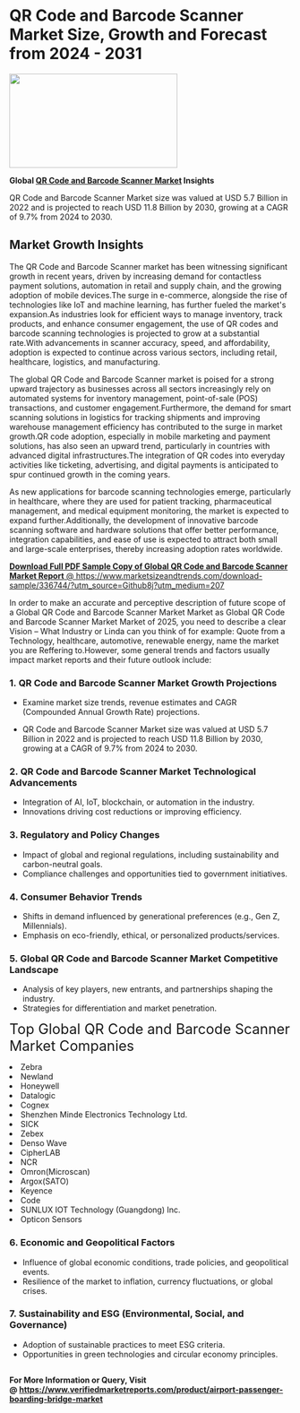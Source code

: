<H1>QR Code and Barcode Scanner Market Size, Growth and Forecast from 2024 - 2031</H1><img class="aligncenter size-medium wp-image-584254" src="https://thirdeyenews.in/wp-content/uploads/2024/09/Global-Market-Research-300x168.jpeg" alt="" width="300" height="168" /><p><strong>Global&nbsp;<a href="https://www.marketsizeandtrends.com/download-sample/336744/?utm_source=Github8j?utm_medium=207">QR Code and Barcode Scanner Market</a> Insights</strong></p><p>QR Code and Barcode Scanner Market size was valued at USD 5.7 Billion in 2022 and is projected to reach USD 11.8 Billion by 2030, growing at a CAGR of 9.7% from 2024 to 2030.</p><p><h2>Market Growth Insights</h2> <p>The QR Code and Barcode Scanner market has been witnessing significant growth in recent years, driven by increasing demand for contactless payment solutions, automation in retail and supply chain, and the growing adoption of mobile devices.The surge in e-commerce, alongside the rise of technologies like IoT and machine learning, has further fueled the market's expansion.As industries look for efficient ways to manage inventory, track products, and enhance consumer engagement, the use of QR codes and barcode scanning technologies is projected to grow at a substantial rate.With advancements in scanner accuracy, speed, and affordability, adoption is expected to continue across various sectors, including retail, healthcare, logistics, and manufacturing.</p> <p><a href="#"></a></p> <p>The global QR Code and Barcode Scanner market is poised for a strong upward trajectory as businesses across all sectors increasingly rely on automated systems for inventory management, point-of-sale (POS) transactions, and customer engagement.Furthermore, the demand for smart scanning solutions in logistics for tracking shipments and improving warehouse management efficiency has contributed to the surge in market growth.QR code adoption, especially in mobile marketing and payment solutions, has also seen an upward trend, particularly in countries with advanced digital infrastructures.The integration of QR codes into everyday activities like ticketing, advertising, and digital payments is anticipated to spur continued growth in the coming years.</p> <p>As new applications for barcode scanning technologies emerge, particularly in healthcare, where they are used for patient tracking, pharmaceutical management, and medical equipment monitoring, the market is expected to expand further.Additionally, the development of innovative barcode scanning software and hardware solutions that offer better performance, integration capabilities, and ease of use is expected to attract both small and large-scale enterprises, thereby increasing adoption rates worldwide.</p> <p><a href="#"></p><p><span class=""><strong>Download Full PDF Sample Copy of Global QR Code and Barcode Scanner Market Report</strong> @ <a href="https://www.marketsizeandtrends.com/download-sample/336744/?utm_source=Github8j?utm_medium=207" target="_blank">https://www.marketsizeandtrends.com/download-sample/336744/?utm_source=Github8j?utm_medium=207</a></span></p><p>In order to make an accurate and perceptive description of future scope of a Global&nbsp;QR Code and Barcode Scanner Market Market as Global&nbsp;QR Code and Barcode Scanner Market Market of 2025, you need to describe a clear Vision &ndash; What Industry or Linda can you think of for example: Quote from a Technology, healthcare, automotive, renewable energy, name the market you are Reffering to.However, some general trends and factors usually impact market reports and their future outlook include:</p><h3>1.&nbsp;<strong>QR Code and Barcode Scanner Market Growth Projections</strong></h3><ul><li>Examine market size trends, revenue estimates and CAGR (Compounded Annual Growth Rate) projections.</li><li><p>QR Code and Barcode Scanner Market size was valued at USD 5.7 Billion in 2022 and is projected to reach USD 11.8 Billion by 2030, growing at a CAGR of 9.7% from 2024 to 2030.</p></li></ul><h3>2.&nbsp;<strong>QR Code and Barcode Scanner Market Technological Advancements</strong></h3><ul><li>Integration of AI, IoT, blockchain, or automation in the industry.</li><li>Innovations driving cost reductions or improving efficiency.</li></ul><h3>3.&nbsp;<strong>Regulatory and Policy Changes</strong></h3><ul><li>Impact of global and regional regulations, including sustainability and carbon-neutral goals.</li><li>Compliance challenges and opportunities tied to government initiatives.</li></ul><h3>4.&nbsp;<strong>Consumer Behavior Trends</strong></h3><ul><li>Shifts in demand influenced by generational preferences (e.g., Gen Z, Millennials).</li><li>Emphasis on eco-friendly, ethical, or personalized products/services.</li></ul><h3>5.&nbsp;<strong>Global QR Code and Barcode Scanner Market Competitive Landscape</strong></h3><ul><li>Analysis of key players, new entrants, and partnerships shaping the industry.</li><li>Strategies for differentiation and market penetration.</li></ul><p data-pm-slice="1 1 []"><span style="color: inherit; font-family: inherit; font-size: 25px;">Top Global QR Code and Barcode Scanner Market Companies</span></p><div class="" data-test-id=""><p><li>Zebra</li><li> Newland</li><li> Honeywell</li><li> Datalogic</li><li> Cognex</li><li> Shenzhen Minde Electronics Technology Ltd.</li><li> SICK</li><li> Zebex</li><li> Denso Wave</li><li> CipherLAB</li><li> NCR</li><li> Omron(Microscan)</li><li> Argox(SATO)</li><li> Keyence</li><li> Code</li><li> SUNLUX IOT Technology (Guangdong) Inc.</li><li> Opticon Sensors</li></p></div><h3>6.&nbsp;<strong>Economic and Geopolitical Factors</strong></h3><ul><li>Influence of global economic conditions, trade policies, and geopolitical events.</li><li>Resilience of the market to inflation, currency fluctuations, or global crises.</li></ul><h3>7.&nbsp;<strong>Sustainability and ESG (Environmental, Social, and Governance)</strong></h3><ul><li>Adoption of sustainable practices to meet ESG criteria.</li><li>Opportunities in green technologies and circular economy principles.</li></ul><h2><strong style="font-size: 14px;">For More Information or Query, Visit @&nbsp;</strong><a style="background-color: #ffffff; font-size: 14px;" href="https://www.marketsizeandtrends.com/report/qr-code-and-barcode-scanner-market/" target="_blank">https://www.verifiedmarketreports.com/product/airport-passenger-boarding-bridge-market</a></h2>